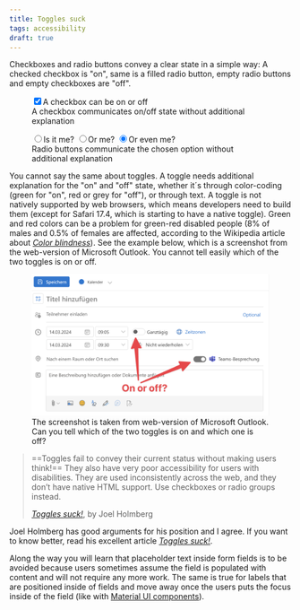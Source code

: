 ```yaml
---
title: Toggles suck
tags: accessibility
draft: true
---
```

Checkboxes and radio buttons convey a clear state in a simple way: A checked checkbox is "on", same is a filled radio button, empty radio buttons and empty checkboxes are "off". 

<figure>
<label class="flex flex-row items-center gap-ryt"><input type="checkbox" checked/>A checkbox can be on or off</label>
<figcaption>A checkbox communicates on/off state without additional explanation</figcaption>
</figure>

<figure>
<label class="my-ryt flex flex-row items-center gap-ryt"><input type="radio" name="radio-group">Is it me?</label>
<label class="my-ryt flex flex-row items-center gap-ryt"><input type="radio" name="radio-group">Or me?</label>
<label class="my-ryt flex flex-row items-center gap-ryt"><input type="radio" name="radio-group" checked>Or even me?</label>
<figcaption>Radio buttons communicate the chosen option without additional explanation</figcaption>
</figure>

You cannot say the same about toggles. A toggle needs additional explanation for the "on" and "off" state, whether it´s through color-coding (green for "on", red or grey for "off"), or through text. A toggle is not natively supported by web browsers, which means developers need to build them (except for Safari 17.4, which is starting to have a native toggle). Green and red colors can be a problem for green-red disabled people (8% of males and 0.5% of females are affected, according to the Wikipedia article about [<cite> Color blindness</cite>](https://en.wikipedia.org/wiki/Color_blindness)). See the example below, which is a screenshot from the web-version of Microsoft Outlook. You cannot tell easily which of the two toggles is on or off.

<figure>
<img src="/img/accessibility/toggle-microsoft-outlook.png">
<figcaption>The screenshot is taken from web-version of Microsoft Outlook. Can you tell which of the two toggles is on and which one is off?</figcaption>
</figure>

> ==Toggles fail to convey their current status without making users think!== They also have very poor accessibility for users with disabilities. They are used inconsistently across the web, and they don’t have native HTML support. Use checkboxes or radio groups instead.
> <footer><a href="https://axesslab.com/toggles-suck/"><cite>Toggles suck!</cite></a>, by Joel Holmberg</footer>

Joel Holmberg has good arguments for his position and I agree. If you want to know better, read his excellent article [<cite>Toggles suck!</cite>](https://axesslab.com/toggles-suck/). 

Along the way you will learn that placeholder text inside form fields is to be avoided because users sometimes assume the field is populated with content and will not require any more work. The same is true for labels that are positioned inside of fields and move away once the users puts the focus inside of the field (like with [Material UI components](https://mui.com/material-ui/react-text-field/#basic-textfield)).

